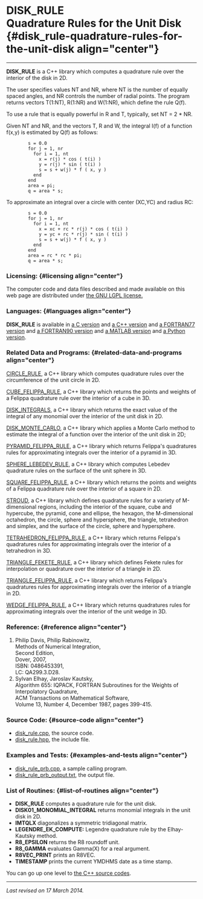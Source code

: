 DISK\_RULE\
Quadrature Rules for the Unit Disk {#disk_rule-quadrature-rules-for-the-unit-disk align="center"}
==================================

------------------------------------------------------------------------

**DISK\_RULE** is a C++ library which computes a quadrature rule over
the interior of the disk in 2D.

The user specifies values NT and NR, where NT is the number of equally
spaced angles, and NR controls the number of radial points. The program
returns vectors T(1:NT), R(1:NR) and W(1:NR), which define the rule
Q(f).

To use a rule that is equally powerful in R and T, typically, set NT = 2
\* NR.

Given NT and NR, and the vectors T, R and W, the integral I(f) of a
function f(x,y) is estimated by Q(f) as follows:

            s = 0.0
            for j = 1, nr
              for i = 1, nt
                x = r(j) * cos ( t(i) )
                y = r(j) * sin ( t(i) )
                s = s + w(j) * f ( x, y )
              end
            end
            area = pi;
            q = area * s;
          

To approximate an integral over a circle with center (XC,YC) and radius
RC:

            s = 0.0
            for j = 1, nr
              for i = 1, nt
                x = xc + rc * r(j) * cos ( t(i) )
                y = yc + rc * r(j) * sin ( t(i) )
                s = s + w(j) * f ( x, y )
              end
            end
            area = rc * rc * pi;
            q = area * s;
          

### Licensing: {#licensing align="center"}

The computer code and data files described and made available on this
web page are distributed under [the GNU LGPL
license.](../../txt/gnu_lgpl.txt)

### Languages: {#languages align="center"}

**DISK\_RULE** is available in [a C
version](../../c_src/disk_rule/disk_rule.md) and [a C++
version](../../master/disk_rule/disk_rule.md) and [a FORTRAN77
version](../../f77_src/disk_rule/disk_rule.md) and [a FORTRAN90
version](../../f_src/disk_rule/disk_rule.md) and [a MATLAB
version](../../m_src/disk_rule/disk_rule.md) and [a Python
version](../../py_src/disk_rule/disk_rule.md).

### Related Data and Programs: {#related-data-and-programs align="center"}

[CIRCLE\_RULE](../../master/circle_rule/circle_rule.md), a C++
library which computes quadrature rules over the circumference of the
unit circle in 2D.

[CUBE\_FELIPPA\_RULE](../../master/cube_felippa_rule/cube_felippa_rule.md),
a C++ library which returns the points and weights of a Felippa
quadrature rule over the interior of a cube in 3D.

[DISK\_INTEGRALS](../../master/disk_integrals/disk_integrals.md), a
C++ library which returns the exact value of the integral of any
monomial over the interior of the unit disk in 2D.

[DISK\_MONTE\_CARLO](../../master/disk_monte_carlo/disk_monte_carlo.md),
a C++ library which applies a Monte Carlo method to estimate the
integral of a function over the interior of the unit disk in 2D;

[PYRAMID\_FELIPPA\_RULE](../../master/pyramid_felippa_rule/pyramid_felippa_rule.md),
a C++ library which returns Felippa's quadratures rules for
approximating integrals over the interior of a pyramid in 3D.

[SPHERE\_LEBEDEV\_RULE](../../master/sphere_lebedev_rule/sphere_lebedev_rule.md),
a C++ library which computes Lebedev quadrature rules on the surface of
the unit sphere in 3D.

[SQUARE\_FELIPPA\_RULE](../../master/square_felippa_rule/square_felippa_rule.md),
a C++ library which returns the points and weights of a Felippa
quadrature rule over the interior of a square in 2D.

[STROUD](../../master/stroud/stroud.md), a C++ library which defines
quadrature rules for a variety of M-dimensional regions, including the
interior of the square, cube and hypercube, the pyramid, cone and
ellipse, the hexagon, the M-dimensional octahedron, the circle, sphere
and hypersphere, the triangle, tetrahedron and simplex, and the surface
of the circle, sphere and hypersphere.

[TETRAHEDRON\_FELIPPA\_RULE](../../master/tetrahedron_felippa_rule/tetrahedron_felippa_rule.md),
a C++ library which returns Felippa's quadratures rules for
approximating integrals over the interior of a tetrahedron in 3D.

[TRIANGLE\_FEKETE\_RULE](../../master/triangle_fekete_rule/triangle_fekete_rule.md),
a C++ library which defines Fekete rules for interpolation or quadrature
over the interior of a triangle in 2D.

[TRIANGLE\_FELIPPA\_RULE](../../master/triangle_felippa_rule/triangle_felippa_rule.md),
a C++ library which returns Felippa's quadratures rules for
approximating integrals over the interior of a triangle in 2D.

[WEDGE\_FELIPPA\_RULE](../../master/wedge_felippa_rule/wedge_felippa_rule.md),
a C++ library which returns quadratures rules for approximating
integrals over the interior of the unit wedge in 3D.

### Reference: {#reference align="center"}

1.  Philip Davis, Philip Rabinowitz,\
    Methods of Numerical Integration,\
    Second Edition,\
    Dover, 2007,\
    ISBN: 0486453391,\
    LC: QA299.3.D28.
2.  Sylvan Elhay, Jaroslav Kautsky,\
    Algorithm 655: IQPACK, FORTRAN Subroutines for the Weights of
    Interpolatory Quadrature,\
    ACM Transactions on Mathematical Software,\
    Volume 13, Number 4, December 1987, pages 399-415.

### Source Code: {#source-code align="center"}

-   [disk\_rule.cpp](disk_rule.cpp), the source code.
-   [disk\_rule.hpp](disk_rule.hpp), the include file.

### Examples and Tests: {#examples-and-tests align="center"}

-   [disk\_rule\_prb.cpp](disk_rule_prb.cpp), a sample calling program.
-   [disk\_rule\_prb\_output.txt](disk_rule_prb_output.txt), the output
    file.

### List of Routines: {#list-of-routines align="center"}

-   **DISK\_RULE** computes a quadrature rule for the unit disk.
-   **DISK01\_MONOMIAL\_INTEGRAL** returns monomial integrals in the
    unit disk in 2D.
-   **IMTQLX** diagonalizes a symmetric tridiagonal matrix.
-   **LEGENDRE\_EK\_COMPUTE:** Legendre quadrature rule by the
    Elhay-Kautsky method.
-   **R8\_EPSILON** returns the R8 roundoff unit.
-   **R8\_GAMMA** evaluates Gamma(X) for a real argument.
-   **R8VEC\_PRINT** prints an R8VEC.
-   **TIMESTAMP** prints the current YMDHMS date as a time stamp.

You can go up one level to [the C++ source codes](../cpp_src.md).

------------------------------------------------------------------------

*Last revised on 17 March 2014.*
